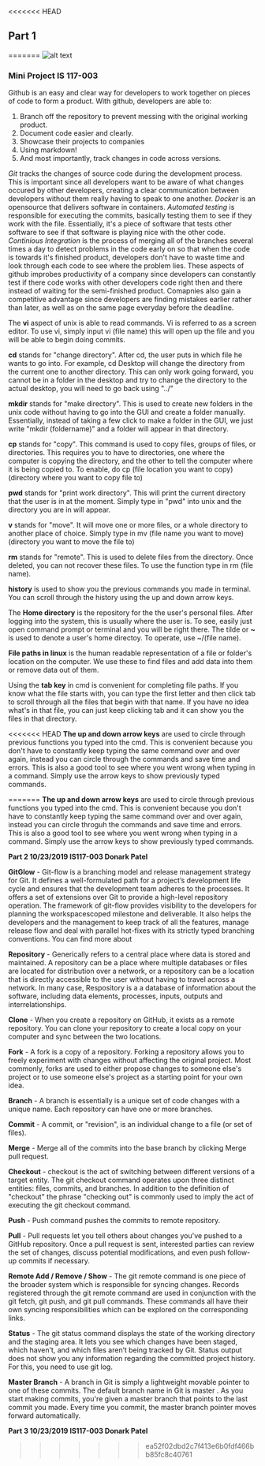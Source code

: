<<<<<<< HEAD
## **Part 1** 
=======
![alt text](https://i.ytimg.com/vi/OEGm7LXAN_c/maxresdefault.jpg "")
### Mini Project IS 117-003

Github is an easy and clear way for developers to work together on pieces of code to form a product. With github, developers are able to:
1. Branch off the repository to prevent messing with the original working product. 
2. Document code easier and clearly.
3. Showcase their projects to companies
4. Using markdown!
5. And most importantly, track changes in code across versions.

*Git* tracks the changes of source code during the development process. This is important since all developers want to be aware of what changes occured by other developers, creating a clear communication between developers without them really having to speak to one another. *Docker* is an opensource that delivers software in containers. *Automated testing* is responsible for executing the commits, basically testing them to see if they work with the file. Essentially, it's a piece of software that tests other software to see if that software is playing nice with the other code. *Continious Integration* is the process of merging all of the branches several times a day to detect problems in the code early on so that when the code is towards it's finished product, developers don't have to waste time and look through each code to see where the problem lies. These aspects of github improbes productivity of a company since developers can constantly test if there code works with other developers code right then and there instead of waiting for the semi-finished product. Comapnies also gain a competitive advantage since developers are finding mistakes earlier rather than later, as well as on the same page everyday before the deadline. 
 
The **vi** aspect of unix is able to read commands. Vi is referred to as a screen editor. To use vi, simply input vi (file name) this will open up the file and you will be able to begin doing commits. 

**cd** stands for "change directory". After cd, the user puts in which file he wants to go into. For example, cd Desktop will change the directory from the current one to another directory. This can only work going forward, you cannot be in a folder in the desktop and try to change the directory to the actual desktop, you will need to go back using "../"

**mkdir** stands for "make directory". This is used to create new folders in the unix code without having to go into the GUI and create a folder manually. Essentially, instead of taking a few click to make a folder in the GUI, we just write "mkdir (foldername)" and a folder will appear in that directory.

**cp** stands for "copy". This command is used to copy files, groups of files, or directories. This requires you to have to directories, one where the computer is copying the directory, and the other to tell the computer where it is being copied to. To enable, do cp (file location you want to copy) (directory where you want to copy file to)

**pwd** stands for "print work directory". This will print the current directory that the user is in at the moment. Simply type in "pwd" into unix and the directory you are in will appear. 

**v** stands for "move". It will move one or more files, or a whole directory to another place of choice. Simply type in mv (file name you want to move) (directory you want to move the file to)

**rm** stands for "remote". This is used to delete files from the directory. Once deleted, you can not recover these files. To use the function type in rm (file name). 

**history** is used to show you the previous commands you made in terminal. You can scroll through the history using the up and down arrow keys. 

The **Home directory** is the repository for the the user's personal files. After logging into the system, this is usually where the user is. To see, easily just open command prompt or terminal and you will be right there. The tilde or **~** is used to denote a user's home directoy. To operate, use ~/(file name).

**File paths in linux** is the human readable representation of a file or folder's location on the computer. We use these to find files and add data into them or remove data out of them. 

Using the **tab key** in cmd is convenient for completing file paths. If you know what the file starts with, you can type the first letter and then click tab to scroll through all the files that begin with that name. If you have no idea what's in that file, you can just keep clicking tab and it can show you the files in that directory. 

<<<<<<< HEAD
**The up and down arrow keys** are used to circle through previous functions you typed into the cmd. This is convenient because you don't have to constantly keep typing the same command over and over again, instead you can circle through the commands and save time and errors. This is also a good tool to see where you went wrong when typing in a command. Simply use the arrow keys to show previously typed commands.


=======
**The up and down arrow keys** are used to circle through previous functions you typed into the cmd. This is convenient because you don't have to constantly keep typing the same command over and over again, instead you can circle throguh the commands and save time and errors. This is also a good tool to see where you went wrong when typing in a command. Simply use the arrow keys to show previously typed commands.

**Part 2 
10/23/2019
IS117-003
Donark Patel**

**GitGlow** - Git-flow is a branching model and release management strategy for Git. It defines a well-formulated path for a project’s development life cycle and ensures that the development team adheres to the processes. It offers a set of extensions over Git to provide a high-level repository operation. The framework of git-flow provides visibility to the developers for planning the workspacescoped milestone and deliverable. It also helps the developers and the management to keep track of all the features, manage release flow and deal with parallel hot-fixes with its strictly typed branching conventions. You can find more about

**Repository** - Generically refers to a central place where data is stored and maintained. A repository can be a place where multiple databases or files are located for distribution over a network, or a repository can be a location that is directly accessible to the user without having to travel across a network. In many case, Respository is a a database of information about the software, including data elements, processes, inputs, outputs and interrelationships.

**Clone** -  When you create a repository on GitHub, it exists as a remote repository. You can clone your repository to create a local copy on your computer and sync between the two locations.

**Fork** - A fork is a copy of a repository. Forking a repository allows you to freely experiment with changes without affecting the original project. Most commonly, forks are used to either propose changes to someone else's project or to use someone else's project as a starting point for your own idea.

**Branch** - A branch is essentially is a unique set of code changes with a unique name. Each repository can have one or more branches.

**Commit** - A commit, or "revision", is an individual change to a file (or set of files).

**Merge** - Merge all of the commits into the base branch by clicking Merge pull request.

**Checkout** - checkout is the act of switching between different versions of a target entity. The git checkout command operates upon three distinct entities: files, commits, and branches. In addition to the definition of "checkout" the phrase "checking out" is commonly used to imply the act of executing the git checkout command.

**Push** - Push command pushes the commits to remote repository.

**Pull** - Pull requests let you tell others about changes you've pushed to a GitHub repository. Once a pull request is sent, interested parties can review the set of changes, discuss potential modifications, and even push follow-up commits if necessary.

**Remote Add / Remove / Show** - The git remote command is one piece of the broader system which is responsible for syncing changes. Records registered through the git remote command are used in conjunction with the git fetch, git push, and git pull commands. These commands all have their own syncing responsibilities which can be explored on the corresponding links.

**Status** - The git status command displays the state of the working directory and the staging area. It lets you see which changes have been staged, which haven’t, and which files aren’t being tracked by Git. Status output does not show you any information regarding the committed project history. For this, you need to use git log.

**Master Branch** - A branch in Git is simply a lightweight movable pointer to one of these commits. The default branch name in Git is master . As you start making commits, you're given a master branch that points to the last commit you made. Every time you commit, the master branch pointer moves forward automatically.

**Part 3 
10/23/2019
IS117-003
Donark Patel**
>>>>>>> ea52f02dbd2c7f413e6b0fdf466bb85fc8c40761
